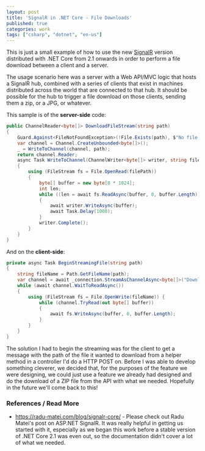 ```yaml
---
layout: post
title: 'SignalR in .NET Core - File Downloads'
published: true
categories: work
tags: ["csharp", "dotnet", "en-us"]
---
```

This is just a small example of how to use the new [SignalR](https://github.com/aspnet/signalr) version distributed with .NET Core from 2.1 onwards in order to perform a file download between a client and a server. 

The usage scenario here was a server with a Web API/MVC logic that hosts a SignalR hub, combined with a series of clients that exist in machines distributed across the world that are connected to that hub. It should be possible for the hub to trigger a file download on those clients, sending them a zip, or a JPG, or whatever.

This sample is of the **server-side** code:
```csharp
public ChannelReader<byte[]> DownloadFileStream(string path)
{
    Guard.Against<FileNotFoundException>(!File.Exists(path), $"No file found at {path}");
    var channel = Channel.CreateUnbounded<byte[]>();
    _ = WriteToChannel(channel, path);
    return channel.Reader;
    async Task WriteToChannel(ChannelWriter<byte[]> writer, string filePath)
    {
        using (FileStream fs = File.OpenRead(filePath))
        {
            byte[] buffer = new byte[8 * 1024];
            int len;
            while ((len = await fs.ReadAsync(buffer, 0, buffer.Length)) > 0)
            {
                await writer.WriteAsync(buffer);
                await Task.Delay(1000);
            }
            writer.Complete();
        }
    }
}
```

And on the **client-side**:
```csharp
private async Task BeginStreamingFile(string path)
{
    string fileName = Path.GetFileName(path);
    var channel = await _connection.StreamAsChannelAsync<byte[]>("DownloadFileStream", path, CancellationToken.None);
    while (await channel.WaitToReadAsync())
    {
        using (FileStream fs = File.OpenWrite(fileName)) { 
            while (channel.TryRead(out byte[] buffer))
            {
                await fs.WriteAsync(buffer, 0, buffer.Length);
            }
        }
    }
}
```

The solution I had to begin the streaming was for the client to get a message with the path of the file it wanted to download from a helper method in a controller I'd do a HTTP POST on. Before I was able to develop something cleverer, we decided that, for the purposes of the feature we were designing, we could just use a feature we already had designed and do the download of a ZIP file from the API with what we needed. Hopefully in the future we'll come back to this!

### References / Read More

- https://radu-matei.com/blog/signalr-core/ - Please check out Radu Matei's post on ASP.NET SignalR. It was really helpful in getting us started with it, especially as we began this work before a stable version of .NET Core 2.1 was even out, so the documentation didn't cover a lot of what we needed.